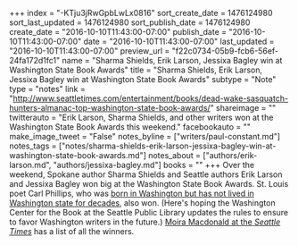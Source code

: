 +++
index = "-KTju3jRwGpbLwLx0816"
sort_create_date = 1476124980
sort_last_updated = 1476124980
sort_publish_date = 1476124980
create_date = "2016-10-10T11:43:00-07:00"
publish_date = "2016-10-10T11:43:00-07:00"
date = "2016-10-10T11:43:00-07:00"
last_updated = "2016-10-10T11:43:00-07:00"
preview_url = "f22c0734-05b9-fcb6-56ef-24fa172d1fc1"
name = "Sharma Shields, Erik Larson, Jessixa Bagley win at Washington State Book Awards"
title = "Sharma Shields, Erik Larson, Jessixa Bagley win at Washington State Book Awards"
subtype = "Note"
type = "notes"
link = "http://www.seattletimes.com/entertainment/books/dead-wake-sasquatch-hunters-almanac-top-washington-state-book-awards/"
shareimage = ""
twitterauto = "Erik Larson, Sharma Shields, and other writers won at the Washington State Book Awards this weekend."
facebookauto = ""
make_image_tweet = "False"
notes_byline = ["writers/paul-constant.md"]
notes_tags = ["notes/sharma-shields-erik-larson-jessixa-bagley-win-at-washington-state-book-awards.md"]
notes_about = ["authors/erik-larson.md", "authors/jessixa-bagley.md"]
books = ""
+++
Over the weekend, Spokane author Sharma Shields and Seattle authors Erik Larson and Jessixa Bagley won big at the Washington State Book Awards. St. Louis poet Carl Phillips, who was [born in Washington but has not lived in Washington state for decades](http://www.seattlereviewofbooks.com/notes/2016/09/19/why-does-carl-phillips-need-the-washington-state-book-award/), also won. (Here's hoping the Washington Center for the Book at the Seattle Public Library updates the rules to ensure to favor Washington writers in the future.) [Moira Macdonald at the *Seattle Times*](http://www.seattletimes.com/entertainment/books/dead-wake-sasquatch-hunters-almanac-top-washington-state-book-awards/) has a list of all the winners.